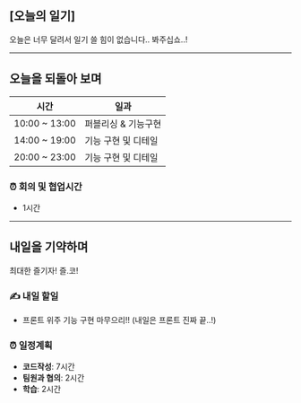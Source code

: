 ## [오늘의 일기]
오늘은 너무 달려서 일기 쓸 힘이 없습니다.. 봐주십쇼..!

---

## 오늘을 되돌아 보며

| 시간 | 일과 |
| --- | --- |
| 10:00 ~ 13:00 | 퍼블리싱 & 기능구현  |
| 14:00 ~ 19:00 | 기능 구현 및 디테일 |
| 20:00 ~ 23:00 | 기능 구현 및 디테일 |


### ⏰ 회의 및 협업시간

- 1시간


---

## 내일을 기약하며

최대한 즐기자! 즐.코!

### ✍️ 내일 할일

- 프론트 위주 기능 구현 마무으리!! (내일은 프론트 진짜 끝..!)

### ⏰ 일정계획

- **코드작성**: 7시간
- **팀원과 협의**: 2시간
- **학습**: 2시간